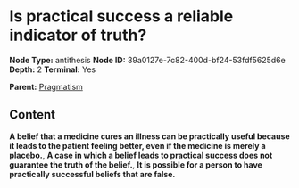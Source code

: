 # Is practical success a reliable indicator of truth?

**Node Type:** antithesis
**Node ID:** 39a0127e-7c82-400d-bf24-53fdf5625d6e
**Depth:** 2
**Terminal:** Yes

**Parent:** [Pragmatism](pragmatism.md)

## Content

**A belief that a medicine cures an illness can be practically useful because it leads to the patient feeling better, even if the medicine is merely a placebo.**, **A case in which a belief leads to practical success does not guarantee the truth of the belief.**, **It is possible for a person to have practically successful beliefs that are false.**

